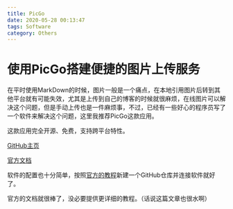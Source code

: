 ```yaml
---
title: PicGo
date: 2020-05-28 00:13:47
tags: Software
category: Others
---
```

# 使用PicGo搭建便捷的图片上传服务

在平时使用MarkDown的时候，图片一般是一个痛点，在本地引用图片后转到其他平台就有可能失效，尤其是上传到自己的博客的时候就很麻烦，在线图片可以解决这个问题，但是手动上传也是一件麻烦事，不过，已经有一些好心的程序员写了一个软件来解决这个问题，这里我推荐PicGo这款应用。

这款应用完全开源、免费，支持跨平台特性。

[GitHub主页](https://github.com/Molunerfinn/PicGo)

[官方文档](https://picgo.github.io/PicGo-Doc/)

软件的配置也十分简单，按照[官方的教程](https://picgo.github.io/PicGo-Doc/zh/guide/config.html#github%E5%9B%BE%E5%BA%8A)新建一个GitHub仓库并连接软件就好了。

官方的文档就很棒了，没必要提供更详细的教程。（话说这篇文章也很水啊）
